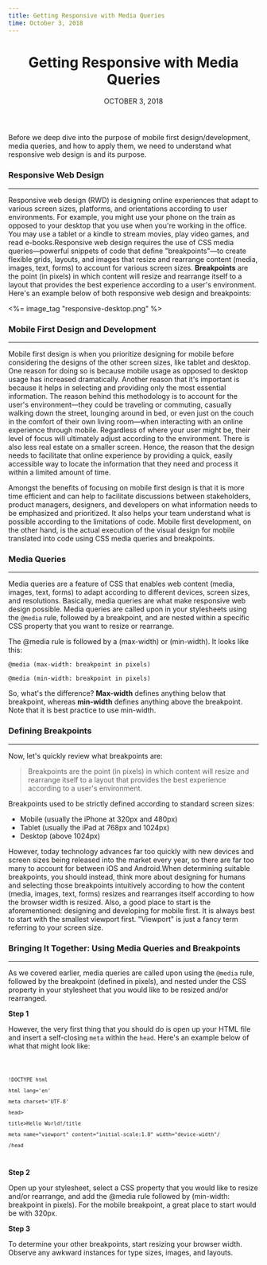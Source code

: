 ```yaml
---
title: Getting Responsive with Media Queries
time: October 3, 2018
---
```


<main class='blogposts__container'>
 <header>
      <h1>Getting Responsive with Media Queries</h1>
      <time datetime="2018-10-3">OCTOBER 3, 2018</time>
</header>
   <p>Before we deep dive into the purpose of mobile first design/development, media queries, and how to apply them, we need to understand what responsive web design is and its purpose.</p>

<h3>Responsive Web Design</h3>
<hr />

<p>Responsive web design (RWD) is designing online experiences that adapt to various screen sizes, platforms, and orientations according to user environments. For example, you might use your phone on the train as opposed to your desktop that you use when you're working in the office. You may use a tablet or a kindle to stream movies, play video games, and read e-books.Responsive web design requires the use of CSS media queries—powerful snippets of code that define "breakpoints"—to create flexible grids, layouts, and images that resize and rearrange content (media, images, text, forms) to account for various screen sizes. <strong>Breakpoints</strong> are the point (in pixels) in which content will resize and rearrange itself to a layout that provides the best experience according to a user's environment. Here's an example below of both responsive web design and breakpoints:</p>

<%= image_tag "responsive-desktop.png" %>


<h3>Mobile First Design and Development</h3>
<hr />

<p>Mobile first design is when you prioritize designing for mobile before considering the designs of the other screen sizes, like tablet and desktop. One reason for doing so is because mobile usage as opposed to desktop usage has increased dramatically. Another reason that it's important is because it helps in selecting and providing only the most essential information. The reason behind this methodology is to account for the user's environment—they could be traveling or commuting, casually walking down the street, lounging around in bed, or even just on the couch in the comfort of their own living room—when interacting with an online experience through mobile. Regardless of where your user might be, their level of focus will ultimately adjust according to the environment. There is also less real estate on a smaller screen. Hence, the reason that the design needs to facilitate that online experience by providing a quick, easily accessible way to locate the information that they need and process it within a limited amount of time. </p>

<p>Amongst the benefits of focusing on mobile first design is that it is more time efficient and can help to facilitate discussions between stakeholders, product managers, designers, and developers on what information needs to be emphasized and prioritized. It also helps your team understand what is possible according to the limitations of code. Mobile first development, on the other hand, is the actual execution of the visual design for mobile translated into code using CSS media queries and breakpoints.</p>



<h3>Media Queries</h3>
<hr />

<p>Media queries are a feature of CSS that enables web content (media, images, text, forms) to adapt according to different devices, screen sizes, and resolutions. Basically, media queries are what make responsive web design possible. Media queries are called upon in your stylesheets using the <code>@media</code> rule, followed by a breakpoint, and are nested within a specific CSS property that you want to resize or rearrange.</p>

<p>The @media rule is followed by a (max-width) or (min-width). It looks like this:</p>

<code>@media (max-width: breakpoint in pixels)</code><br>

<code>@media (min-width: breakpoint in pixels)</code>

<p>So, what's the difference? <strong>Max-width</strong> defines anything below that breakpoint, whereas <strong>min-width</strong> defines anything above the breakpoint. Note that it is best practice to use min-width.</p>



<h3>Defining Breakpoints</h3>
<hr />

<p>Now, let's quickly review what breakpoints are:</p>

<blockquote>Breakpoints are the point (in pixels) in which content will resize and rearrange itself to a layout that provides the best experience according to a user's environment.</blockquote>

<p>Breakpoints used to be strictly defined according to standard screen sizes: </p>
<ul>
    <li>Mobile (usually the iPhone at 320px and 480px)</li>
    <li>Tablet (usually the iPad at 768px and 1024px)</li>
    <li>Desktop (above 1024px)</li>
</ul>

<p>However, today technology advances far too quickly with new devices and screen sizes being released into the market every year, so there are far too many to account for between iOS and Android.When determining suitable breakpoints, you should instead, think more about designing for humans and selecting those breakpoints intuitively according to how the content (media, images, text, forms) resizes and rearranges itself according to how the browser width is resized. Also, a good place to start is the aforementioned: designing and developing for mobile first. It is always best to start with the smallest viewport first. "Viewport" is just a fancy term referring to your screen size. </p>



<h3>Bringing It Together: Using Media Queries and Breakpoints</h3>
<hr />

<p>As we covered earlier, media queries are called upon using the <code>@media</code> rule, followed by the breakpoint (defined in pixels), and nested under the CSS property in your stylesheet that you would like to be resized and/or rearranged.</p>


<p><strong>Step 1</strong></p>

<p>However, the very first thing that you should do is open up your HTML file and insert a self-closing <code>meta</code> within the <code>head</code>. Here's an example below of what that might look like:</p>

<code>

    !DOCTYPE html

    html lang='en'

    meta charset='UTF-8'

    head>

    title>Hello World!/title

    meta name="viewport" content="initial-scale:1.0" width="device-width"/

    /head

</code>

<p><strong>Step 2</strong></p>

<p>Open up your stylesheet, select a CSS property that you would like to resize and/or rearrange, and add the @media rule followed by (min-width: breakpoint in pixels). For the mobile breakpoint, a great place to start would be with 320px.</p>


<p><strong>Step 3</strong></p>
<p>To determine your other breakpoints, start resizing your browser width. Observe any awkward instances for type sizes, images, and layouts.</p>
</main>
